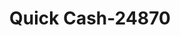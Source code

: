 ---
f_zip-code: 42701
f_state-code: KY
title: Quick Cash-24870
f_phone: 270-234-1407
f_city-only: Elizabethtown
f_address: 1515 Ring Rd Ste 4 Elizabethtown
f_location-unique-id: '24870'
slug: quick-cash-24870
updated-on: '2024-05-30T13:46:58.046Z'
created-on: '2024-05-30T13:36:59.803Z'
published-on: '2024-05-30T13:54:32.469Z'
f_city-state: cms/city/elizabethtown-ky.md
f_company: cms/company/quick-cash.md
f_state: cms/state/kentucky.md
layout: '[payday-loan].html'
tags: payday-loan
---